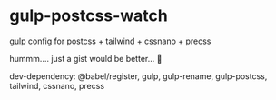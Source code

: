 # gulp-postcss-watch
gulp config for postcss + tailwind + cssnano + precss

hummm.... just a gist would be better...  🤔

dev-dependency: @babel/register, gulp, gulp-rename, gulp-postcss, tailwind, cssnano, precss
